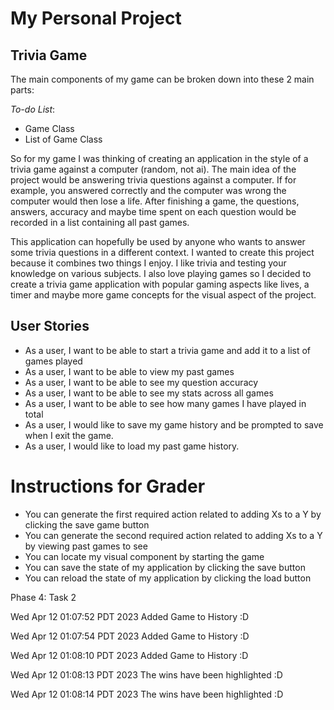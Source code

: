 # My Personal Project

## Trivia Game  

The main components of my game can be broken down into these 2 main parts:

*To-do List*:
- Game Class
- List of Game Class

So for my game I was thinking of creating an application in the style of a 
trivia game against a computer (random, not ai). The main idea of the project would be answering
trivia questions against a computer. If for example, you answered correctly
and the computer was wrong the computer would then lose a life. After finishing
a game, the questions, answers, accuracy and maybe time spent on each question would 
be recorded in a list containing all past games.

This application can hopefully be used by anyone who wants
to answer some trivia questions in a different context. I
wanted to create this project because it combines two things
I enjoy. I like trivia and testing your knowledge on various
subjects. I also love playing games so I decided to create a
trivia game application with popular gaming aspects like lives, 
a timer and maybe more game concepts for the visual aspect of
the project.

## User Stories

- As a user, I want to be able to start a trivia game and add it to a list of games played
- As a user, I want to be able to view my past games
- As a user, I want to be able to see my question accuracy
- As a user, I want to be able to see my stats across all games
- As a user, I want to be able to see how many games I have played in total
- As a user, I would like to save my game history and be prompted to save when I exit the game.
- As a user, I would like to load my past game history.

# Instructions for Grader

- You can generate the first required action related to adding Xs to a Y by clicking the save game button
- You can generate the second required action related to adding Xs to a Y by viewing past games to see
- You can locate my visual component by starting the game
- You can save the state of my application by clicking the save button
- You can reload the state of my application by clicking the load button

Phase 4: Task 2

Wed Apr 12 01:07:52 PDT 2023
Added Game to History :D

Wed Apr 12 01:07:54 PDT 2023
Added Game to History :D

Wed Apr 12 01:08:10 PDT 2023
Added Game to History :D

Wed Apr 12 01:08:13 PDT 2023
The wins have been highlighted :D

Wed Apr 12 01:08:14 PDT 2023
The wins have been highlighted :D